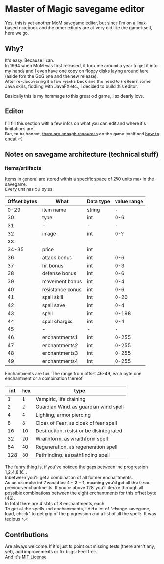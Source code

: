 # Master of Magic savegame editor

Yes, this is yet another [MoM](https://de.wikipedia.org/wiki/Master_of_Magic) savegame editor, but since I'm on a linux-based notebook and the other editors are all very old like the game itself, here we go.

## Why?
It's easy: Because I can.  
In 1994 when MoM was first released, it took me around a year to get it into my hands and I even have one copy on floppy disks laying around here (aside fom the GoG one and the new release).  
After re-discovering it a few weeks back and the need to (re)learn some Java skills, fiddling with JavaFX etc., I decided to build this editor.

Basically this is my hommage to this great old game, I so dearly love.

## Editor
I'll fill this section with a few infos on what you can edit and where it's limitations are.  
But, to be honest, [there are enough resources](https://masterofmagic.fandom.com/wiki/Save_Game_Format) on the game itself and [how to cheat](http://pcgamescreens.blogspot.com/2017/12/master-of-magic-hex-editor-codes-and.html) :-)

## Notes on savegame architecture (technical stuff)

### items/artifacts
Items in general are stored within a specific space of 250 units max in the savegame.  
Every unit has 50 bytes.

| Offset bytes | What             | Data type | value range |
|--------------|------------------|-----------|-------------|
| 0-29         | item name        | string    | -           |
| 30           | type             | int       | 0-6         |
| 31           | -                | -         | -           |
| 32           | image            | int       | 0-?         |
| 33           | -                | -         | -           |
| 34-35        | price            | int       |             |
| 36           | attack bonus     | int       | 0-6         |
| 37           | hit bonus        | int       | 0-3         |
| 38           | defense bonus    | int       | 0-6         |
| 39           | movement bonus   | int       | 0-4         |
| 40           | resistance bonus | int       | 0-6         |
| 41           | spell skill      | int       | 0-20        |
| 42           | spell save       | int       | 0-4         |
| 43           | spell            | int       | 0-198       |
| 44           | spell charges    | int       | 0-4         |
| 45           | -                | -         | -           |
| 46           | enchantments1    | int       | 0-255       |
| 47           | enchantments2    | int       | 0-255       |
| 48           | enchantments3    | int       | 0-255       |
| 49           | enchantments4    | int       | 0-255       |


Enchantments are fun. The range from offset 46-49, each byte one enchantment or a combination thereof.

| int | hex | type                                    |
|-----|-----|-----------------------------------------|
| 1   | 1   | Vampiric, life draining                 |
| 2   | 2   | Guardian Wind, as guardian wind spell   |
| 4   | 4   | Lighting, armor piercing                |
| 8   | 8   | Cloak of Fear, as cloak of fear spell   |
| 16  | 10  | Destruction, resist or be disintegrated |
| 32  | 20  | Wraithform, as wraithform spell         |
| 64  | 40  | Regeneration, as regeneration spell     |
| 128 | 80  | Pathfinding, as pathfinding spell       |

The funny thing is, if you've noticed the gaps between the progression 1,2,4,8,16...  
Inbetween you'll get a combination of all former enchantments.  
As an example: int 7 would be 4 + 2 + 1, meaning you'd get all the three previous enchantments. If you're above 128, you'll iterate through all possible combinations between the eight enchantments for this offset byte (46).  
In total there are 4 slots of 8 enchantments, each.  
To get all the spells and enchantments, I did a lot of "change savegame, load, check" to get grip of the progression and a list of all the spells. It was tedious >.<

## Contributions
Are always welcome. If it's just to point out missing tests (there aren't any, yet), add improvements or fix bugs: Feel free.   
And it's [MIT License](LICENSE.txt).